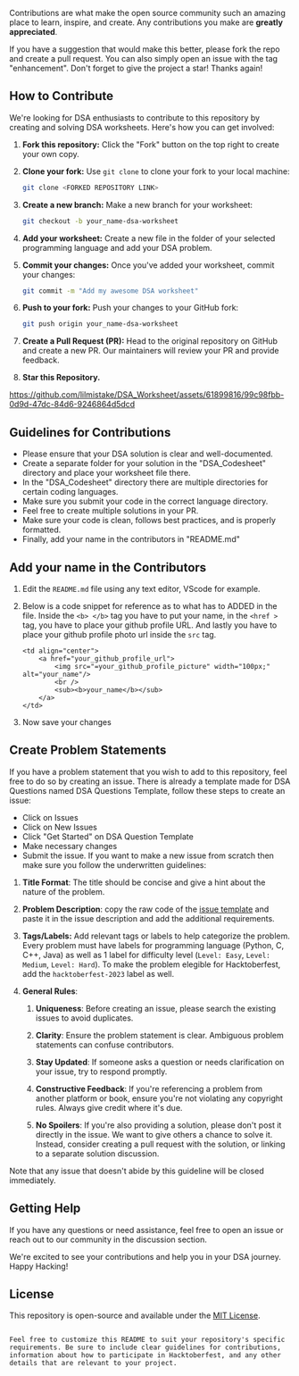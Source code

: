 Contributions are what make the open source community such an amazing place to learn, inspire, and create. Any contributions you make are **greatly appreciated**.

If you have a suggestion that would make this better, please fork the repo and create a pull request. You can also simply open an issue with the tag "enhancement".
Don't forget to give the project a star! Thanks again!


## How to Contribute

We're looking for DSA enthusiasts to contribute to this repository by creating and solving DSA worksheets. Here's how you can get involved:

1. **Fork this repository:** Click the "Fork" button on the top right to create your own copy.

2. **Clone your fork:** Use `git clone` to clone your fork to your local machine:

   ```sh
   git clone <FORKED REPOSITORY LINK>
   ```

3. **Create a new branch:** Make a new branch for your worksheet:

   ```sh
   git checkout -b your_name-dsa-worksheet
   ```

4. **Add your worksheet:** Create a new file in the folder of your selected programming language and add your DSA problem.

5. **Commit your changes:** Once you've added your worksheet, commit your changes:

   ```sh
   git commit -m "Add my awesome DSA worksheet"
   ```

6. **Push to your fork:** Push your changes to your GitHub fork:

   ```sh
   git push origin your_name-dsa-worksheet
   ```

7. **Create a Pull Request (PR):** Head to the original repository on GitHub and create a new PR. Our maintainers will review your PR and provide feedback.

8. **Star this Repository.**
   
https://github.com/lilmistake/DSA_Worksheet/assets/61899816/99c98fbb-0d9d-47dc-84d6-9246864d5dcd

## Guidelines for Contributions

- Please ensure that your DSA solution is clear and well-documented.
- Create a separate folder for your solution in the "DSA_Codesheet" directory and place your worksheet file there.
- In the "DSA_Codesheet" directory there are multiple directories for certain coding languages.
- Make sure you submit your code in the correct language directory.
- Feel free to create multiple solutions in your PR.
- Make sure your code is clean, follows best practices, and is properly formatted.
- Finally, add your name in the contributors in "README.md"

## Add your name in the Contributors

1. Edit the `README.md` file using any text editor, VScode for example.

2. Below is a code snippet for reference as to what has to ADDED in the file. Inside the `<b> </b>` tag you have to put your name, in the `<href >` tag, you have to place your github profile URL. And lastly you have to place your github profile photo url inside the `src` tag.

    ```
    <td align="center">
        <a href="your_github_profile_url">
            <img src="=your_github_profile_picture" width="100px;" alt="your_name"/>
            <br />
            <sub><b>your_name</b></sub>
        </a>
    </td>
    ```

3. Now save your changes


## Create Problem Statements
If you have a problem statement that you wish to add to this repository, feel free to do so by creating an issue. There is already a template made for DSA Questions named DSA Questions Template, follow these steps to create an issue:
- Click on Issues
- Click on New Issues
- Click "Get Started" on DSA Question Template
- Make necessary changes
- Submit the issue.
If you want to make a new issue from scratch then make sure you follow the underwritten guidelines: 
1. __Title Format__: The title should be concise and give a hint about the nature of the problem.
2. __Problem Description__: copy the raw code of the [issue template](https://github.com/Chitresh-code/DSA_Worksheet/blob/main/.github/ISSUE_TEMPLATE/dsa-question-template.md) and paste it in the issue description and add the additional requirements.
3. __Tags/Labels:__ Add relevant tags or labels to help categorize the problem. Every problem must have labels for programming language (Python, C, C++, Java) as well as 1 label for difficulty level (`Level: Easy`, `Level: Medium`, `Level: Hard`). To make the problem elegible for Hacktoberfest, add the `hacktoberfest-2023` label as well.
4. __General Rules__: 

      1. __Uniqueness__: Before creating an issue, please search the existing issues to avoid duplicates.

      2. __Clarity__: Ensure the problem statement is clear. Ambiguous problem statements can confuse contributors.
      3. __Stay Updated__: If someone asks a question or needs clarification on your issue, try to respond promptly.
      4. __Constructive Feedback__: If you're referencing a problem from another platform or book, ensure you're not violating any copyright rules. Always give credit where it's due.
      5. __No Spoilers__: If you're also providing a solution, please don't post it directly in the issue. We want to give others a chance to solve it. Instead, consider creating a pull request with the solution, or linking to a separate solution discussion.

Note that any issue that doesn't abide by this guideline will be closed immediately.
## Getting Help

If you have any questions or need assistance, feel free to open an issue or reach out to our community in the discussion section.

We're excited to see your contributions and help you in your DSA journey. Happy Hacking!

## License

This repository is open-source and available under the [MIT License](https://github.com/Chitresh-code/DSA_Worksheet/blob/main/LICENSE).
```

Feel free to customize this README to suit your repository's specific requirements. Be sure to include clear guidelines for contributions, information about how to participate in Hacktoberfest, and any other details that are relevant to your project.
